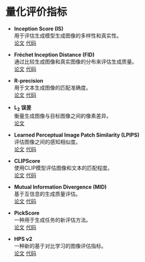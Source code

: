 # 量化评价指标

* **Inception Score (IS)**  
  用于评估生成模型生成图像的多样性和真实性。  
  [论文](https://arxiv.org/pdf/1606.03498.pdf) [代码](https://github.com/sbarratt/inception-score-pytorch)

* **Fréchet Inception Distance (FID)**  
  通过比较生成图像和真实图像的分布来评估生成质量。  
  [论文](https://papers.nips.cc/paper/7240-gans-trained-by-a-two-time-scale-update-rule-converge-to-a-local-nash-equilibrium.pdf) [代码](https://github.com/mseitzer/pytorch-fid)

* **R-precision**  
  用于文本生成图像的匹配准确度。  
  [论文](https://openaccess.thecvf.com/content_cvpr_2018/papers/Xu_AttnGAN_Fine-Grained_Text_CVPR_2018_paper.pdf) [代码](https://github.com/dongdongdong666/CPGAN)

* **L<sub>2</sub> 误差**  
  衡量生成图像与目标图像之间的像素差异。  
  [论文](https://papers.nips.cc/paper/7290-text-adaptive-generative-adversarial-networks-manipulating-images-with-natural-language.pdf)

* **Learned Perceptual Image Patch Similarity (LPIPS)**  
  评估图像之间的感知相似度。  
  [论文](https://arxiv.org/abs/1801.03924) [代码](https://github.com/richzhang/PerceptualSimilarity)

* **CLIPScore**  
  使用CLIP模型评估图像和文本的匹配程度。  
  [论文](https://arxiv.org/abs/2104.08718) [代码](https://github.com/jmhessel/clipscore)

* **Mutual Information Divergence (MID)**  
  基于互信息的生成质量评估。  
  [论文](https://openreview.net/forum?id=wKd2XtSRsjl) [代码](https://github.com/naver-ai/mid.metric)

* **PickScore**  
  一种用于生成任务的新评估方法。  
  [论文](https://arxiv.org/abs/2305.01569) [代码](https://huggingface.co/yuvalkirstain/PickScore_v1)

* **HPS v2**  
  一种新的基于对比学习的图像评估指标。  
  [论文](https://arxiv.org/abs/2306.09341) [代码](https://github.com/tgxs002/HPSv2)
